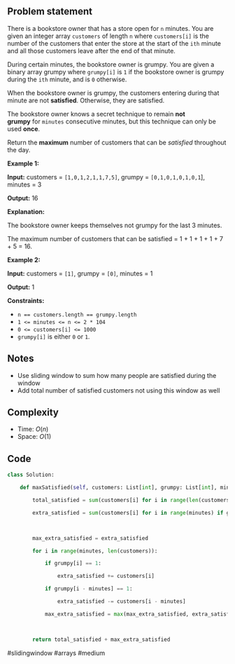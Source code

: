 ## Problem statement

There is a bookstore owner that has a store open for `n` minutes. You are given an integer array `customers` of length `n` where `customers[i]` is the number of the customers that enter the store at the start of the `ith` minute and all those customers leave after the end of that minute.

During certain minutes, the bookstore owner is grumpy. You are given a binary array grumpy where `grumpy[i]` is `1` if the bookstore owner is grumpy during the `ith` minute, and is `0` otherwise.

When the bookstore owner is grumpy, the customers entering during that minute are not **satisfied**. Otherwise, they are satisfied.

The bookstore owner knows a secret technique to remain **not grumpy** for `minutes` consecutive minutes, but this technique can only be used **once**.

Return the **maximum** number of customers that can be _satisfied_ throughout the day.

**Example 1:**

**Input:** customers = `[1,0,1,2,1,1,7,5]`, grumpy = `[0,1,0,1,0,1,0,1`], minutes = 3

**Output:** 16

**Explanation:**

The bookstore owner keeps themselves not grumpy for the last 3 minutes.

The maximum number of customers that can be satisfied = 1 + 1 + 1 + 1 + 7 + 5 = 16.

**Example 2:**

**Input:** customers = `[1]`, grumpy = `[0]`, minutes = 1

**Output:** 1

**Constraints:**

- `n == customers.length == grumpy.length`
- `1 <= minutes <= n <= 2 * 104`
- `0 <= customers[i] <= 1000`
- `grumpy[i]` is either `0` or `1`.
## Notes

- Use sliding window to sum how many people are satisfied during the window
- Add total number of satisfied customers not using this window as well
## Complexity

- Time: $O(n)$
- Space: $O(1)$
## Code

```python
class Solution:

    def maxSatisfied(self, customers: List[int], grumpy: List[int], minutes: int) -> int:

        total_satisfied = sum(customers[i] for i in range(len(customers)) if grumpy[i] == 0)

        extra_satisfied = sum(customers[i] for i in range(minutes) if grumpy[i] == 1)

  

        max_extra_satisfied = extra_satisfied

        for i in range(minutes, len(customers)):

            if grumpy[i] == 1:

                extra_satisfied += customers[i]

            if grumpy[i - minutes] == 1:

                extra_satisfied -= customers[i - minutes]

            max_extra_satisfied = max(max_extra_satisfied, extra_satisfied)

  

        return total_satisfied + max_extra_satisfied
```

#slidingwindow 
#arrays 
#medium 